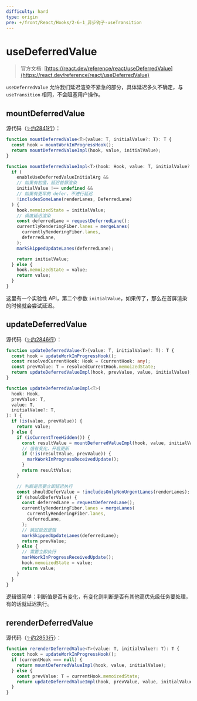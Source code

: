 ```yaml
---
difficulty: hard
type: origin
pre: +/front/React/Hooks/2-6-1_异步钩子-useTransition
---
```


# useDeferredValue

> 官方文档: [https://react.dev/reference/react/useDeferredValue](https://react.dev/reference/react/useDeferredValue)  

`useDeferredValue` 允许我们延迟渲染不紧急的部分，具体延迟多久不确定，与 `useTransition` 相同，不会阻塞用户操作。

## mountDeferredValue

源代码（[✨约2841行](https://github.com/facebook/react/blob/main/packages/react-reconciler/src/ReactFiberHooks.js#L2841)）：
```ts
function mountDeferredValue<T>(value: T, initialValue?: T): T {
  const hook = mountWorkInProgressHook();
  return mountDeferredValueImpl(hook, value, initialValue);
}

function mountDeferredValueImpl<T>(hook: Hook, value: T, initialValue?: T): T {
  if (
    enableUseDeferredValueInitialArg &&
    // 如果有初值，延迟首屏渲染
    initialValue !== undefined &&
    // 如果有更早的 defer，不进行延迟
    !includesSomeLane(renderLanes, DeferredLane)
  ) {
    hook.memoizedState = initialValue;
    // 调度延迟渲染
    const deferredLane = requestDeferredLane();
    currentlyRenderingFiber.lanes = mergeLanes(
      currentlyRenderingFiber.lanes,
      deferredLane,
    );
    markSkippedUpdateLanes(deferredLane);

    return initialValue;
  } else {
    hook.memoizedState = value;
    return value;
  }
}
```

这里有一个实验性 API，第二个参数 `initialValue`，如果传了，那么在首屏渲染的时候就会尝试延迟。

## updateDeferredValue

源代码（[✨约2846行](https://github.com/facebook/react/blob/main/packages/react-reconciler/src/ReactFiberHooks.js#L2846)）：

```ts
function updateDeferredValue<T>(value: T, initialValue?: T): T {
  const hook = updateWorkInProgressHook();
  const resolvedCurrentHook: Hook = (currentHook: any);
  const prevValue: T = resolvedCurrentHook.memoizedState;
  return updateDeferredValueImpl(hook, prevValue, value, initialValue);
}

function updateDeferredValueImpl<T>(
  hook: Hook,
  prevValue: T,
  value: T,
  initialValue?: T,
): T {
  if (is(value, prevValue)) {
    return value;
  } else {
    if (isCurrentTreeHidden()) {
      const resultValue = mountDeferredValueImpl(hook, value, initialValue);
      // 值有变化，开启更新
      if (!is(resultValue, prevValue)) {
        markWorkInProgressReceivedUpdate();
      }
      return resultValue;
    }

    // 判断是否要立即延迟执行
    const shouldDeferValue = !includesOnlyNonUrgentLanes(renderLanes);
    if (shouldDeferValue) {
      const deferredLane = requestDeferredLane();
      currentlyRenderingFiber.lanes = mergeLanes(
        currentlyRenderingFiber.lanes,
        deferredLane,
      );
      // 跳过延迟逻辑
      markSkippedUpdateLanes(deferredLane);
      return prevValue;
    } else {
      // 需要立即执行
      markWorkInProgressReceivedUpdate();
      hook.memoizedState = value;
      return value;
    }
  }
}
```

逻辑很简单：判断值是否有变化，有变化则判断是否有其他高优先级任务要处理，有的话就延迟执行。

## rerenderDeferredValue

源代码（[✨约2853行](https://github.com/facebook/react/blob/main/packages/react-reconciler/src/ReactFiberHooks.js#L2853)）：

```ts
function rerenderDeferredValue<T>(value: T, initialValue?: T): T {
  const hook = updateWorkInProgressHook();
  if (currentHook === null) {
    return mountDeferredValueImpl(hook, value, initialValue);
  } else {
    const prevValue: T = currentHook.memoizedState;
    return updateDeferredValueImpl(hook, prevValue, value, initialValue);
  }
}
```